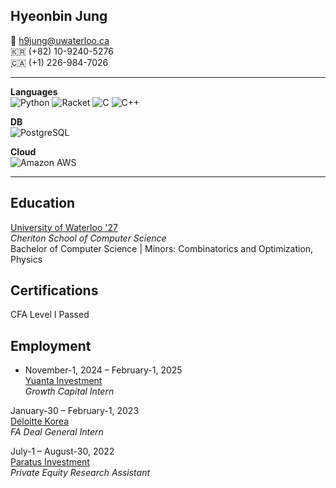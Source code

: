 


## Hyeonbin Jung
📧 h9jung@uwaterloo.ca  
🇰🇷 (+82) 10-9240-5276  
🇨🇦 (+1) 226-984-7026


---


**Languages**  
![Python](https://img.shields.io/badge/Python-3776AB?style=for-the-badge&logo=python&logoColor=white)
![Racket](https://img.shields.io/badge/Racket-9F1D20?style=for-the-badge&logo=racket&logoColor=white)
![C](https://img.shields.io/badge/C-A8B9CC?style=for-the-badge&logo=c&logoColor=white)
![C++](https://img.shields.io/badge/C++-00599C?style=for-the-badge&logo=cplusplus&logoColor=white)

**DB**  
![PostgreSQL](https://img.shields.io/badge/PostgreSQL-336791?style=for-the-badge&logo=postgresql&logoColor=white)

**Cloud**  
![Amazon AWS](https://img.shields.io/badge/Amazon%20AWS-232F3E?style=for-the-badge&logo=amazonaws&logoColor=white)


---


## Education
[University of Waterloo '27](https://cs.uwaterloo.ca)   
*Cheriton School of Computer Science*  
Bachelor of Computer Science | Minors: Combinatorics and Optimization, Physics


## Certifications
CFA Level I Passed


## Employment
- November-1, 2024 – February-1, 2025  
[Yuanta Investment](http://yuantainvest.com/?ckattempt=1)  
*Growth Capital Intern*

January-30 – February-1, 2023  
[Deloitte Korea](https://www.deloitte.com/kr/ko.html)   
*FA Deal General Intern*

July-1 – August-30, 2022  
[Paratus Investment](https://www.paratusinvestment.com/)  
*Private Equity Research Assistant*
